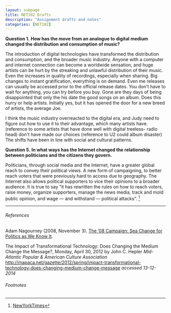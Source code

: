 ```yaml
---
layout: subpage
title: NET102 Drafts
description: "Assignment drafts and notes"
categories: [NET102]
---
```


**Question 1.**
**How has the move from an analogue to digital medium changed the distribution and consumption of music?**

   The introduction of digital technologies have transformed the distribution and consumption, and the broader music industry. Anyone with a computer and internet connection can become a worldwide sensation, and huge artists can be hurt by the streaking and unlawful distribution of their music. Even the increases in quality of recordings, especially when sharing. 
Big changes to instant gratification, everything is on demand. Even me releases can usually be accessed prior to the official release dates. You don't have to wait for anything, you can try before you buy. Gone are they days of being disappointed that only the his date the good songs on an album.  Does this hurry or help artists. Initially yes, but it has opened the door for a new breed of artists, the average Joe. 

   I think the music industry overreacted to the digital era, and Judy need to figure out how to use it to their advantage, which many artists have. (reference to some artists that have done well with digital treeless- radio head) don't have made our choices (reference to U2 could album disaster)
The shifts have been in line with social and cultural patterns.



**Question 5.**
**In what ways has the Internet changed the relationship between politicians and the citizens they govern.**

Politicians, through social media and the Internet, have a greater global reach to convey their political views. A new form of campaigning, to better reach voters that were previously hard to access due to geography. The Internet also allows political supporters to vice their opinions to a broader audience.  It is true to say “it has rewritten the rules on how to reach voters, raise money, organize supporters, manage the news media, track and mold public opinion, and wage — and withstand — political attacks”. [^1]

---

###### References 

Adam Nagourney (2008, November 3). [The ’08 Campaign: Sea Change for Politics as We Know It](http://www.nytimes.com/2008/11/04/us/politics/04memo.html?_r=3&).

The Impact of Transformational Technology: Does Changing the Medium Change the Message?, Monday, April 30, 2012
by John C. Hepler *Mid-Atlantic Popular &
 American Culture Association* http://mapaca.net/gazette/2012/spring/impact-transformational-technology-does-changing-medium-change-message *accessed 13-12-2014*


###### Footnotes

[^1]: [NewYorkTimes](http://www.nytimes.com/2008/11/04/us/politics/04memo.html?_r=3&)
